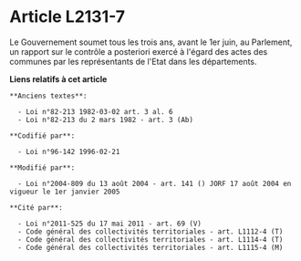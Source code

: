 # Article L2131-7

Le Gouvernement soumet tous les trois ans, avant le 1er juin, au Parlement, un rapport sur le contrôle a posteriori exercé à
l'égard des actes des communes par les représentants de l'Etat dans les départements.

**Liens relatifs à cet article**

	**Anciens textes**:

	  - Loi n°82-213 1982-03-02 art. 3 al. 6
	  - Loi n°82-213 du 2 mars 1982 - art. 3 (Ab)

	**Codifié par**:

	  - Loi n°96-142 1996-02-21

	**Modifié par**:

	  - Loi n°2004-809 du 13 août 2004 - art. 141 () JORF 17 août 2004 en vigueur le 1er janvier 2005

	**Cité par**:

	  - Loi n°2011-525 du 17 mai 2011 - art. 69 (V)
	  - Code général des collectivités territoriales - art. L1112-4 (T)
	  - Code général des collectivités territoriales - art. L1114-4 (T)
	  - Code général des collectivités territoriales - art. L1115-4 (M)

